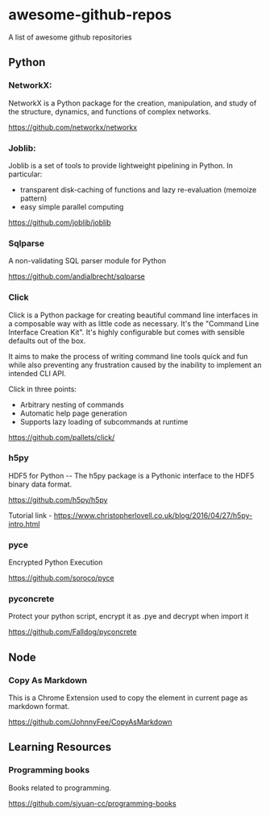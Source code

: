 # awesome-github-repos
A list of awesome github repositories

## Python

### NetworkX:
NetworkX is a Python package for the creation, manipulation, and study of the structure, dynamics, and functions of complex networks.

https://github.com/networkx/networkx

### Joblib:
Joblib is a set of tools to provide lightweight pipelining in Python. In particular:
  - transparent disk-caching of functions and lazy re-evaluation (memoize pattern)
  - easy simple parallel computing

https://github.com/joblib/joblib  

### Sqlparse
A non-validating SQL parser module for Python

https://github.com/andialbrecht/sqlparse

### Click
Click is a Python package for creating beautiful command line interfaces in a composable way with as little code as necessary. It's the "Command Line Interface Creation Kit". It's highly configurable but comes with sensible defaults out of the box.

It aims to make the process of writing command line tools quick and fun while also preventing any frustration caused by the inability to implement an intended CLI API.

Click in three points:
- Arbitrary nesting of commands
- Automatic help page generation
- Supports lazy loading of subcommands at runtime

https://github.com/pallets/click/

### h5py
HDF5 for Python -- The h5py package is a Pythonic interface to the HDF5 binary data format.

https://github.com/h5py/h5py

Tutorial link - https://www.christopherlovell.co.uk/blog/2016/04/27/h5py-intro.html

### pyce
Encrypted Python Execution

https://github.com/soroco/pyce

### pyconcrete
Protect your python script, encrypt it as .pye and decrypt when import it

https://github.com/Falldog/pyconcrete

## Node

### Copy As Markdown
This is a Chrome Extension used to copy the element in current page as markdown format.

https://github.com/JohnnyFee/CopyAsMarkdown

## Learning Resources

### Programming books
Books related to programming.

https://github.com/sjyuan-cc/programming-books
